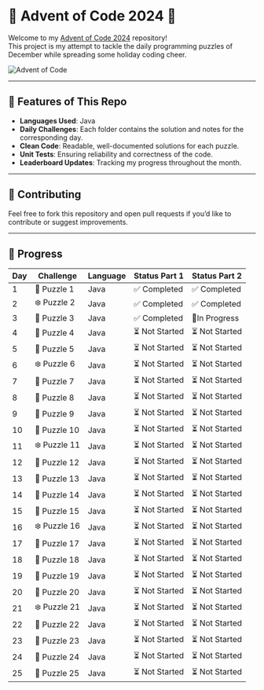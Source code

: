 # 🎄 Advent of Code 2024 🎄

Welcome to my [Advent of Code 2024](https://adventofcode.com/2024) repository!  
This project is my attempt to tackle the daily programming puzzles of December while spreading some holiday coding
cheer.

![Advent of Code](https://img.shields.io/badge/Advent%20of%20Code-2024-blue?style=for-the-badge&logo=code&logoColor=white)

---

## 🎁 Features of This Repo

- **Languages Used**: Java
- **Daily Challenges**: Each folder contains the solution and notes for the corresponding day.
- **Clean Code**: Readable, well-documented solutions for each puzzle.
- **Unit Tests**: Ensuring reliability and correctness of the code.
- **Leaderboard Updates**: Tracking my progress throughout the month.

---

## 🤝 Contributing

Feel free to fork this repository and open pull requests if you’d like to contribute or suggest improvements.

---

## 🧩 Progress

| Day | Challenge   | Language | Status Part 1 | Status Part 2   |  
|-----|-------------|----------|---------------|-----------------|  
| 1   | 🎅 Puzzle 1 | Java     | ✅ Completed   | ✅ Completed     |  
| 2   | ❄️ Puzzle 2 | Java     | ✅ Completed | ✅ Completed     |  
| 3   | 🌟 Puzzle 3 | Java     | ✅ Completed | 🔁In Progress |  
| 4   | 🎁 Puzzle 4 | Java     | ⏳ Not Started | ⏳ Not Started   |  
| 5   | 🎄 Puzzle 5 | Java     | ⏳ Not Started | ⏳ Not Started   |  
| 6   | ❄️ Puzzle 6 | Java     | ⏳ Not Started | ⏳ Not Started   |  
| 7   | 🌟 Puzzle 7 | Java     | ⏳ Not Started | ⏳ Not Started   |  
| 8   | 🎁 Puzzle 8 | Java     | ⏳ Not Started | ⏳ Not Started   |  
| 9   | 🎅 Puzzle 9 | Java     | ⏳ Not Started | ⏳ Not Started   |  
| 10  | 🎄 Puzzle 10| Java     | ⏳ Not Started | ⏳ Not Started   |  
| 11  | ❄️ Puzzle 11| Java     | ⏳ Not Started | ⏳ Not Started   |  
| 12  | 🌟 Puzzle 12| Java     | ⏳ Not Started | ⏳ Not Started   |  
| 13  | 🎁 Puzzle 13| Java     | ⏳ Not Started | ⏳ Not Started   |  
| 14  | 🎅 Puzzle 14| Java     | ⏳ Not Started | ⏳ Not Started   |  
| 15  | 🎄 Puzzle 15| Java     | ⏳ Not Started | ⏳ Not Started   |  
| 16  | ❄️ Puzzle 16| Java     | ⏳ Not Started | ⏳ Not Started   |  
| 17  | 🌟 Puzzle 17| Java     | ⏳ Not Started | ⏳ Not Started   |  
| 18  | 🎁 Puzzle 18| Java     | ⏳ Not Started | ⏳ Not Started   |  
| 19  | 🎅 Puzzle 19| Java     | ⏳ Not Started | ⏳ Not Started   |  
| 20  | 🎄 Puzzle 20| Java     | ⏳ Not Started | ⏳ Not Started   |  
| 21  | ❄️ Puzzle 21| Java     | ⏳ Not Started | ⏳ Not Started   |  
| 22  | 🌟 Puzzle 22| Java     | ⏳ Not Started | ⏳ Not Started   |  
| 23  | 🎁 Puzzle 23| Java     | ⏳ Not Started | ⏳ Not Started   |  
| 24  | 🎅 Puzzle 24| Java     | ⏳ Not Started | ⏳ Not Started   |  
| 25  | 🎄 Puzzle 25| Java     | ⏳ Not Started | ⏳ Not Started   |  


